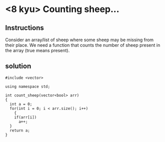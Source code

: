 # <8 kyu> Counting sheep...

## Instructions

Consider an array/list of sheep where some sheep may be missing from their place. We need a function that counts the number of sheep present in the array (true means present).

## solution

```
#include <vector>

using namespace std; 

int count_sheep(vector<bool> arr) 
{
  int a = 0;
  for(int i = 0; i < arr.size(); i++)
    {
    if(arr[i])
      a++;
  }
  return a;
}
```
